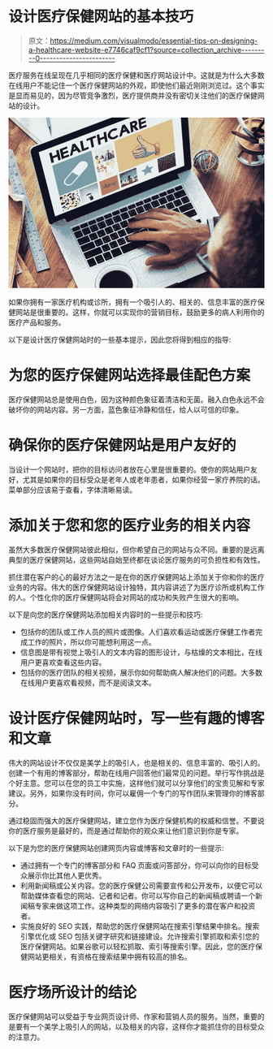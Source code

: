 # 设计医疗保健网站的基本技巧

> 原文：<https://medium.com/visualmodo/essential-tips-on-designing-a-healthcare-website-e7746caf9cf1?source=collection_archive---------0----------------------->

医疗服务在线呈现在几乎相同的医疗保健和医疗网站设计中。这就是为什么大多数在线用户不能记住一个医疗保健网站的外观，即使他们最近刚刚浏览过。这个事实是显而易见的，因为尽管竞争激烈，医疗提供商并没有密切关注他们的医疗保健网站的设计。

![](img/8bc4ed4fa957f1baf58cc8527176b1a5.png)

如果你拥有一家医疗机构或诊所，拥有一个吸引人的、相关的、信息丰富的医疗保健网站是很重要的。这样，你就可以实现你的营销目标，鼓励更多的病人利用你的医疗产品和服务。

以下是设计医疗保健网站时的一些基本提示，因此您将得到相应的指导:

# 为您的医疗保健网站选择最佳配色方案

医疗保健网站总是使用白色，因为这种颜色象征着清洁和无菌。融入白色永远不会破坏你的网站内容。另一方面，蓝色象征冷静和信任，给人以可信的印象。

# 确保你的医疗保健网站是用户友好的

当设计一个网站时，把你的目标访问者放在心里是很重要的。使你的网站用户友好，尤其是如果你的目标受众是老年人或老年患者，如果你经营一家疗养院的话。菜单部分应该易于查看，字体清晰易读。

# 添加关于您和您的医疗业务的相关内容

虽然大多数医疗保健网站彼此相似，但你希望自己的网站与众不同。重要的是远离典型的医疗保健网站，这些网站自始至终都在谈论医疗服务的可负担性和有效性。

抓住潜在客户的心的最好方法之一是在你的医疗保健网站上添加关于你和你的医疗业务的内容。伟大的医疗保健网站设计独特，其内容讲述了为医疗诊所或机构工作的人。个性化你的医疗保健网站将会对网站的成功和失败产生很大的影响。

以下是向您的医疗保健网站添加相关内容时的一些提示和技巧:

*   包括你的团队或工作人员的照片或图像。人们喜欢看运动或医疗保健工作者完成工作的照片，所以你可能想利用这一点。
*   信息图是带有视觉上吸引人的文本内容的图形设计，与枯燥的文本相比，在线用户更喜欢查看这些内容。
*   包括你的医疗团队的相关视频，展示你如何帮助病人解决他们的问题。大多数在线用户更喜欢看视频，而不是阅读文本。

# 设计医疗保健网站时，写一些有趣的博客和文章

伟大的网站设计不仅仅是美学上的吸引人，也是相关的、信息丰富的、吸引人的。创建一个有用的博客部分，帮助在线用户回答他们最常见的问题。举行写作挑战是个好主意。您可以在您的员工中实施，这样他们就可以分享他们的宝贵见解和专家建议。另外，如果你没有时间，你可以雇佣一个专门的写作团队来管理你的博客部分。

通过稳固而强大的医疗保健网站，建立您作为医疗保健机构的权威和信誉。不要说你的医疗服务是最好的，而是通过帮助你的观众来让他们意识到你是专家。

以下是为您的医疗保健网站创建网页内容或博客和文章时的一些提示:

*   通过拥有一个专门的博客部分和 FAQ 页面或问答部分，你可以向你的目标受众展示你比其他人更优秀。
*   利用新闻稿或公关内容。您的医疗保健公司需要宣传和公开发布，以便它可以帮助媒体查看您的网站、记者和记者。你可以写你自己的新闻稿或聘请一个新闻稿专家来做这项工作。这种类型的网络内容吸引了更多的潜在客户和投资者。
*   实施良好的 SEO 实践，帮助您的医疗保健网站在搜索引擎结果中排名。搜索引擎优化或 SEO 包括关键字研究和链接建设。允许搜索引擎抓取和索引您的医疗保健网站。如果谷歌可以轻松抓取、索引等搜索引擎。因此，您的医疗保健网站更相关，有资格在搜索结果中拥有较高的排名。

# 医疗场所设计的结论

医疗保健网站可以受益于专业网页设计师、作家和营销人员的服务。当然，重要的是要有一个美学上吸引人的网站，以及相关的内容，这样你才能抓住你的目标受众的注意力。